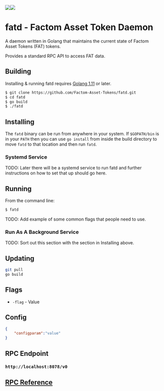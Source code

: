 ![](https://png.icons8.com/ios-glyphs/200/5ECCDD/octahedron.png)![](https://png.icons8.com/color/64/3498db/golang.png)

# fatd - Factom Asset Token Daemon

A daemon written in Golang that maintains the current state of Factom Asset
Tokens (FAT) tokens.

Provides a standard RPC API to access FAT data.



## Building

Installing & running fatd requires [Golang 1.11](https://golang.org/dl/) or later.

```bash
$ git clone https://github.com/Factom-Asset-Tokens/fatd.git
$ cd fatd
$ go build
$ ./fatd
```



## Installing

The `fatd` binary can be run from anywhere in your system. If `$GOPATH/bin` is
in your `PATH` then you can use `go install` from inside the build directory to
move `fatd` to that location and then run `fatd`.

### Systemd Service

TODO: Later there will be a systemd service to run fatd and further
instructions on how to set that up should go here.



## Running

From the command line:

```bash
$ fatd
```

TODO: Add example of some common flags that people need to use.



### Run As A Background Service

TODO: Sort out this section with the section in Installing above.



## Updating

```bash
git pull
go build
```



## Flags

- `-flag` - Value



## Config

```json
{
    "configparam":"value"
}
```



## RPC Endpoint

### `http://localhost:8078/v0`



## [RPC Reference](https://github.com/Factom-Asset-Tokens/FAT/blob/FATIP-300-FAT-RPC-API-Standard/fatips/300.md)

